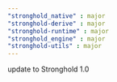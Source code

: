```yaml
---
"stronghold_native" : major
"stronghold-derive" : major
"stronghold-runtime" : major
"stronghold_engine" : major
"stronghold-utils" : major
---
```


update to Stronghold 1.0